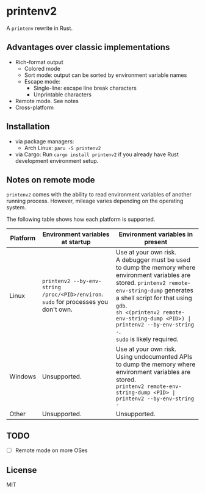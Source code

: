 printenv2
=========

A `printenv` rewrite in Rust.

Advantages over classic implementations
---------------------------------------
* Rich-format output
  * Colored mode
  * Sort mode: output can be sorted by environment variable names
  * Escape mode: 
    * Single-line: escape line break characters
    * Unprintable characters
* Remote mode. See notes
* Cross-platform

Installation
------------
* via package managers:
  * Arch Linux: `paru -S printenv2`
* via Cargo: Run `cargo install printenv2` if you already have Rust development environment setup.

Notes on remote mode
--------------------

`printenv2` comes with the ability to read environment variables of another running process. However, mileage varies depending on the operating system. 

The following table shows how each platform is supported.

| Platform | Environment variables at startup                                                         | Environment variables in present                                                                                                                                                                                                                                                                                 |
|----------|------------------------------------------------------------------------------------------|------------------------------------------------------------------------------------------------------------------------------------------------------------------------------------------------------------------------------------------------------------------------------------------------------------------|
| Linux    | `printenv2 --by-env-string /proc/<PID>/environ`.<br/>`sudo` for processes you don't own. | Use at your own risk.<br/>A debugger must be used to dump the memory where environment variables are stored. `printenv2 remote-env-string-dump` generates a shell script for that using `gdb`.<br/>`sh <(printenv2 remote-env-string-dump <PID>) \| printenv2 --by-env-string -`.<br/>`sudo` is likely required. |
| Windows  | Unsupported.                                                                             | Use at your own risk.<br/>Using undocumented APIs to dump the memory where environment variables are stored.<br/>`printenv2 remote-env-string-dump <PID> \| printenv2 --by-env-string -`                                                                                                                         |
| Other    | Unsupported.                                                                             | Unsupported.                                                                                                                                                                                                                                                                                                     |

TODO
----
- [ ] Remote mode on more OSes

License
-------

MIT

